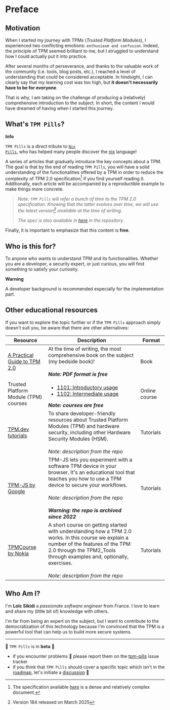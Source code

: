 # Preface

## Motivation

When I started my journey with TPMs (*Trusted Platform Modules*), I experienced two conflicting emotions: `enthusiasm and confusion`. Indeed, the principle of TPM seemed brilliant to me, but I struggled to understand how I could actually put it into practice.

After several months of perseverance, and thanks to the valuable work of the community (i.e. tools, blog posts, etc.), I reached a level of understanding that could be considered acceptable. In hindsight, I can clearly say that my learning cost was too high, but **it doesn't necessarily have to be for everyone**.

That is why, I am taking on the challenge of producing a (relatively) comprehensive introduction to the subject. In short, the content I would have dreamed of having when I started this journey.

## What's `TPM Pills`?

<div class="info">
<b>Info</b>

<code class="hljs">TPM Pills</code> is a direct tribute to <a href="https://nixos.org/guides/nix-pills" target="_blank"><code class="hljs">Nix Pills</code></a>, who has helped many people discover the <a href="https://nixos.org" target="_blank">nix</a> language!
</div>

A series of articles that gradually introduce the key concepts about a TPM. The goal is that by the end of reading `TPM Pills`, you will have a solid understanding of the functionalities offered by a TPM in order to reduce the complexity of TPM 2.0 specification[^1] if you find yourself reading it. Additionally, each article will be accompanied by a reproductible example to make things more concrete.

> *Note: `TPM Pills` will refer a bunch of time to the TPM 2.0 specification. Knowing that the latter evolves over time, we will use the latest version[^2] available at the time of writing.*  
>
> *The spec is also available in [here](https://github.com/loicsikidi/tpm-pills/tree/main/assets/resources) in the repository.*

Finally, it is important to emphasize that this content is **free**.

## Who is this for?

To anyone who wants to understand TPM and its functionalities. Whether you are a developer, a security expert, or just curious, you will find something to satisfy your curiosity.

<div class="warning">
<b>Warning</b>

A developer background is recommended especially for the implementation part.
</div>

## Other educational resources

If you want to explore the topic further or if the `TPM Pills` approach simply doesn't suit you, be aware that there are other alternatives:

| Resource | Description | Format |
| --- | --- | --- |
| [A Practical Guide to TPM 2.0](https://link.springer.com/book/10.1007/978-1-4302-6584-9) | At the time of writing, the most comprehensive book on the subject (my bedside book)! <br><br>***Note: PDF format is free*** | Book |
|  Trusted Platform Module (TPM) courses | <ul><li>[1101: Introductory usage](https://p.ost2.fyi/courses/course-v1:OpenSecurityTraining2+TC1101_IntroTPM+2024_v2/about)</li><li>[1102: Intermediate usage](https://p.ost2.fyi/courses/course-v1:OpenSecurityTraining2+TC1102_IntermediateTPM+2024_v1/about)</li></ul> ***Note: courses are free*** | Online course |
| [TPM.dev tutorials](https://github.com/tpm2dev/tpm.dev.tutorials) | To share developer-friendly resources about Trusted Platform Modules (TPM) and hardware security, including other Hardware Security Modules (HSM). <br><br>*Note: description from the repo*  | Tutorials |
| [TPM-JS by Google](https://github.com/tpm2dev/tpm.dev.tutorials) | TPM-JS lets you experiment with a software TPM device in your browser. It's an educational tool that teaches you how to use a TPM device to secure your workflows. <br><br>*Note: description from the repo*<br><br>***Warning: the repo is archived since 2022***  | Tutorials |
| [TPMCourse by Nokia](https://github.com/nokia/TPMCourse) | A short course on getting started with understanding how a TPM 2.0 works. In this course we explain a number of the features of the TPM 2.0 through the TPM2_Tools through examples and, optionally, exercises.<br><br>*Note: description from the repo*  | Tutorials |

## Who Am I?

I'm **Loïc Sikidi** a *passionate software engineer* from France. I love to learn and share my (little bit of) knowledge with others.

I'm far from being an expert on the subject, but I want to contribute to the democratization of this technology because I'm convinced that the TPM is a powerful tool that can help us to build more secure systems.

---

🚧 `TPM Pills` is in **beta** 🚧

* if you encounter problems 🙏 please report them on the [tpm-pills](https://github.com/loicsikidi/tpm-pills/issues) issue tracker
* if you think that `TPM Pills` should cover a specific topic which isn't in the [roadmap](https://github.com/loicsikidi/tpm-pills/blob/main/ROADMAP.md), let's initiate a [discussion](https://github.com/loicsikidi/tpm-pills/discussions/new?category=ideas) 💬

[^1]: The specification available [here](https://trustedcomputinggroup.org/resource/tpm-library-specification) is a dense and relatively complex document.
[^2]: Version 184 released on March 2025

